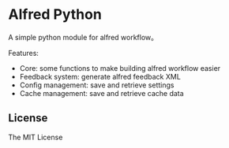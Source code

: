 # Alfred Python

A simple python module for alfred workflow。

Features:

* Core: some functions to make building alfred workflow easier
* Feedback system: generate alfred feedback XML
* Config management: save and retrieve settings
* Cache management: save and retrieve cache data

## License
The MIT License